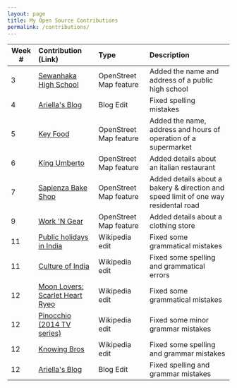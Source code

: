 ```yaml
---
layout: page
title: My Open Source Contributions
permalink: /contributions/
---
```


<!--
Type of the contribution should be "Wikipedia edit", "OpenStreet Map feature", "Project Documentation", "Project Code", "Blog Edit", etc.

The description should include a brief summary of what you did.

Replace the first row below with your contribution.

-->





| Week #       | Contribution (Link)  | Type  | Description |
|---|:---|:---|:---|
| 3 | [Sewanhaka High School](https://www.openstreetmap.org/changeset/74404582#map=19/40.71764/-73.68991) | OpenStreet Map feature | Added the name and address of a public high school     |
| 4 | [Ariella's Blog](https://github.com/hunter-college-ossd-fall-2019/ariella879-weekly/pull/7) | Blog Edit | Fixed spelling mistakes |
| 5 | [Key Food](https://www.openstreetmap.org/changeset/75049745) | OpenStreet Map feature  | Added the name, address and hours of operation of a supermarket |
| 6 | [King Umberto](https://www.openstreetmap.org/changeset/75353777) | OpenStreet Map feature | Added details about an italian restaurant |
| 7 | [Sapienza Bake Shop](https://www.openstreetmap.org/changeset/75639329#map=15/40.6965/-73.6933) | OpenStreet Map feature | Added details about a bakery & direction and speed limit of one way residental road |
| 9 | [Work 'N Gear](https://www.openstreetmap.org/changeset/76250445) | OpenStreet Map feature | Added details about a clothing store |
| 11 | [Public holidays in India](https://en.wikipedia.org/w/index.php?title=Public_holidays_in_India&diff=prev&oldid=925754970) | Wikipedia edit | Fixed some grammatical mistakes |
| 11 | [Culture of India](https://en.wikipedia.org/w/index.php?title=Culture_of_India&diff=prev&oldid=925758350) | Wikipedia edit | Fixed some spelling and grammatical errors |
| 12 | [Moon Lovers: Scarlet Heart Ryeo](https://en.wikipedia.org/w/index.php?title=Moon_Lovers%3A_Scarlet_Heart_Ryeo&type=revision&diff=926670211&oldid=926543267) | Wikipedia edit | Fixed some grammatical mistakes |
| 12 | [Pinocchio (2014 TV series)](https://en.wikipedia.org/w/index.php?title=Pinocchio_%282014_TV_series%29&type=revision&diff=926672555&oldid=917598090) | Wikipedia edit | Fixed some minor grammar mistakes |
| 12 | [Knowing Bros](https://en.wikipedia.org/w/index.php?title=Knowing_Bros&type=revision&diff=926688885&oldid=926567413) | Wikipedia edit | Fixed some spelling and grammar mistakes |
| 12 | [Ariella's Blog](https://github.com/hunter-college-ossd-fall-2019/ariella879-weekly/pull/8) | Blog Edit | Fixed spelling and grammar mistakes |
